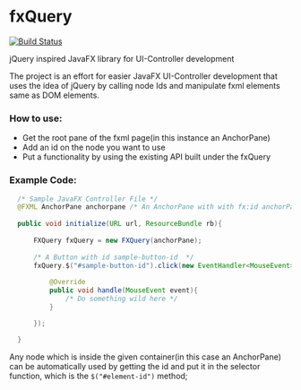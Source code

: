 fxQuery
=======
[![Build Status](https://travis-ci.org/Innovatus/fxQuery.svg?branch=development-github)](https://travis-ci.org/Innovatus/fxQuery)

jQuery inspired JavaFX library for UI-Controller development


The project is an effort for easier JavaFX UI-Controller development 
that uses the idea of jQuery by calling node Ids and manipulate fxml 
elements same as DOM elements.

### How to use:
- Get the root pane of the fxml page(in this instance an AnchorPane)
- Add an id on the node you want to use
- Put a functionality by using the existing API built under the fxQuery


### Example Code:

```java
  /* Sample JavaFX Controller File */
  @FXML AnchorPane anchorpane /* An AnchorPane with with fx:id anchorPane */
  
  public void initialize(URL url, ResourceBundle rb){
    
      FXQuery fxQuery = new FXQuery(anchorPane);
      
      /* A Button with id sample-button-id  */
      fxQuery.$("#sample-button-id").click(new EventHandler<MouseEvent>(){
      
          @Override
          public void handle(MouseEvent event){
              /* Do something wild here */
          }

      });  

  }
```

Any node which is inside the given container(in this case an AnchorPane) 
can be automatically used by getting the id and put it in the selector 
function, which is the ```$("#element-id")``` method;

